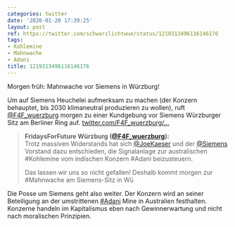 ```yaml
---
categories: twitter
date: '2020-01-20 17:39:25'
layout: post
ref: https://twitter.com/schwarzlichtwue/status/1219313496116146176
tags:
- Kohlemine
- Mahnwache
- Adani
title: 1219313496116146176
---
```

Morgen früh: Mahnwache vor Siemens in Würzburg!



Um auf Siemens Heuchelei aufmerksam zu machen (der Konzern behauptet, bis 2030 klimaneutral produzieren zu wollen), ruft [@F4F_wuerzburg](https://twitter.com/F4F_wuerzburg) morgen zu einer Kundgebung vor Siemens Würzburger Sitz am Berliner Ring auf. [twitter.com/F4F_wuerzburg/…](https://twitter.com/F4F_wuerzburg/status/1219303508798857216) 
> <b>FridaysForFuture Würzburg ([@F4F_wuerzburg](https://twitter.com/F4F_wuerzburg)):</b>  
>Trotz massiven Widerstands hat sich [@JoeKaeser](https://twitter.com/JoeKaeser) und der [@Siemens](https://twitter.com/Siemens) Vorstand dazu entschieden, die Signalanlage zur australischen #Kohlemine vom indischen Konzern #Adani beizusteuern.  
>  
>Das lassen wir uns so nicht gefallen! Deshalb kommt morgen zur #Mahnwache am Siemens-Sitz in Wü    


Die Posse um Siemens geht also weiter. Der Konzern wird an seiner Beteiligung an der umstrittenen [#Adani](/t/adani) Mine in Australien festhalten. Konzerne handeln im Kapitalismus eben nach Gewinnerwartung und nicht nach moralischen Prinzipien. 